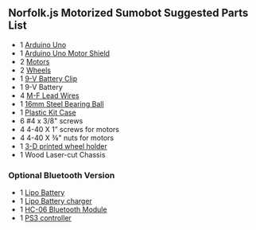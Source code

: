 ## Norfolk.js Motorized Sumobot Suggested Parts List

* 1 [Arduino Uno](https://www.amazon.com/gp/product/B0168B39N4/)
* 1 [Arduino Uno Motor Shield](http://amzn.com/B00813HBBO)
* 2 [Motors](https://www.sparkfun.com/products/13302)
* 2 [Wheels](https://www.sparkfun.com/products/13259)
* 1 [9-V Battery Clip](http://amzn.com/B00NIOQN9M)
* 1 9-V Battery
* 4 [M-F Lead Wires](http://amzn.com/B00AC4NQYG)
* 1 [16mm Steel Bearing Ball](http://amzn.com/B00FTUIB16)
* 1 [Plastic Kit Case](https://www.dollartree.com/household/storage-organization/Plastic-Storage-Boxes-with-Hinged-Lids-3-qt-/500c541c541p306621/index.pro?method=search)
* 6 #4 x 3/8" screws
* 4 4-40 X 1” screws for motors
* 4 4-40 X ⅜" nuts for motors
* 1 [3-D printed wheel holder](https://github.com/makenai/sumobot-jr/blob/master/3d_print/BallCaster.stl)
* 1 Wood Laser-cut Chassis

### Optional Bluetooth Version

* 1 [Lipo Battery](http://www.ebay.com/itm/2x-2S-7-4V-1000mAh-20C-LiPo-RC-Battery-JST-Plug-for-RC-Helicopter-Airplane-Hobby-/252572685263)
* 1 [Lipo Battery charger](https://www.amazon.com/gp/product/B00CR9RJO2)
* 1 [HC-06 Bluetooth Module](https://www.amazon.com/KEDSUM-Arduino-Bluetooth-Wireless-Transceiver/dp/B0093XAV4U)
* 1 [PS3 controller](https://www.amazon.com/XFUNY-Controller-PlayStation-Black-White-Camouflage/dp/B00RMZUHNQ)

